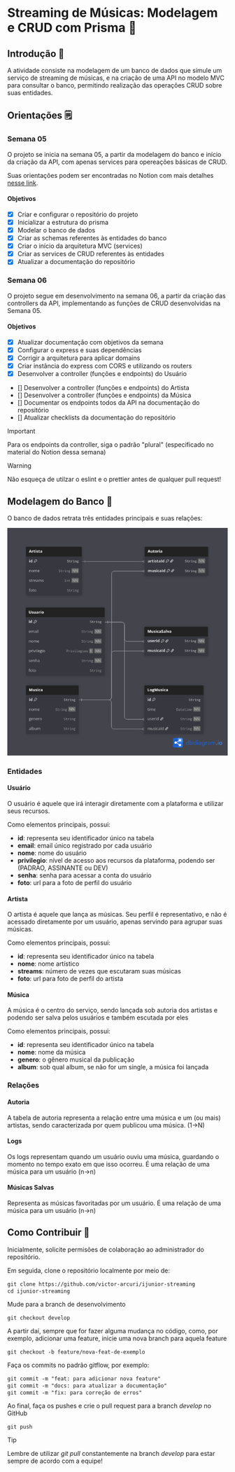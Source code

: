 # Streaming de Músicas: Modelagem e CRUD com Prisma 🎵

## Introdução 🚩
A atividade consiste na modelagem de um banco de dados que simule um serviço de streaming de músicas, e na criação de uma API no modelo MVC para consultar o banco, permitindo realização das operações CRUD sobre suas entidades.

## Orientações 🗒️

### Semana 05
O projeto se inicia na semana 05, a partir da modelagem do banco e início da criação da API, com apenas services para opereações básicas de CRUD. 

Suas orientações podem ser encontradas no Notion com mais detalhes [nesse link](https://www.notion.so/ijunior/Atividade-M-os-obra-23dc39c4674680e49aa1c6099ff31c9f).

#### Objetivos 
- [X] Criar e configurar o repositório do projeto
- [X] Inicializar a estrutura do prisma 
- [X] Modelar o banco de dados 
- [X] Criar as schemas referentes às entidades do banco
- [X] Criar o início da arquitetura MVC (services) 
- [X] Criar as services de CRUD referentes às entidades
- [X] Atualizar a documentação do repositório

### Semana 06
O projeto segue em desenvolvimento na semana 06, a partir da criação das controllers da API, implementando as funções de CRUD desenvolvidas na Semana 05.

#### Objetivos
- [X] Atualizar documentação com objetivos da semana
- [X] Configurar o express e suas dependências
- [X] Corrigir a arquitetura para aplicar domains
- [X] Criar instância do express com CORS e utilizando os routers
- [X] Desenvolver a controller (funções e endpoints) do Usuário
- [] Desenvolver a controller (funções e endpoints) do Artista
- [] Desenvolver a controller (funções e endpoints) da Música
- [] Documentar os endpoints todos da API na documentação do repositório
- [] Atualizar checklists da documentação do repositório

> [!Important]
> Para os endpoints da controller, siga o padrão "plural" (especificado no material do Notion dessa semana)

> [!Warning]
> Não esqueça de utilzar o eslint e o prettier antes de qualquer pull request!




## Modelagem do Banco 📝
O banco de dados retrata três entidades principais e suas relações:

![Diagrama representando as relações das tabelas do banco de dados](/public/imgs/db_schema.png)

### Entidades

#### Usuário
O usuário é aquele que irá interagir diretamente com a plataforma e utilizar seus recursos.

Como elementos principais, possui:

- **id**: representa seu identificador único na tabela
- **email**: email único registrado por cada usuário
- **nome**: nome do usuário
- **privilegio**: nível de acesso aos recursos da plataforma, podendo ser (PADRAO, ASSINANTE ou DEV)
- **senha**: senha para acessar a conta do usuário
- **foto**: url para a foto de perfil do usuário

#### Artista
O artista é aquele que lança as músicas. Seu perfil é representativo, e não é acessado diretamente por um usuário, apenas servindo para agrupar suas músicas.

Como elementos principais, possui:

- **id**: representa seu identificador único na tabela
- **nome**: nome artístico
- **streams**: número de vezes que escutaram suas músicas
- **foto**: url para foto de perfil do artista

#### Música
A música é o centro do serviço, sendo lançada sob autoria dos artistas e podendo ser salva pelos usuários e também escutada por eles

Como elementos principais, possui:

- **id**: representa seu identificador único na tabela
- **nome**: nome da música
- **genero**: o gênero musical da publicação
- **album**: sob qual album, se não for um single, a música foi lançada

### Relações

#### Autoria
A tabela de autoria representa a relação entre uma música e um (ou mais) artistas, sendo caracterizada por quem publicou uma música. (1->N)

#### Logs
Os logs representam quando um usuário ouviu uma música, guardando o momento no tempo exato em que isso ocorreu. É uma relação de uma música para um usuário (n->n)

#### Músicas Salvas
Representa as músicas favoritadas por um usuário. É uma relação de uma música para um usuário (n->n)


## Como Contribuir 🚀
Inicialmente, solicite permisões de colaboração ao administrador do repositório.

Em seguida, clone o repositório localmente por meio de:
```
git clone https://github.com/victor-arcuri/ijunior-streaming
cd ijunior-streaming
```

Mude para a branch de desenvolvimento
```
git checkout develop
```

A partir daí, sempre que for fazer alguma mudança no código, como, por exemplo, adicionar uma feature, inicie uma nova branch para aquela feature
```
git checkout -b feature/nova-feat-de-exemplo
```

Faça os commits no padrão gitflow, por exemplo:

```
git commit -m "feat: para adicionar nova feature"
git commit -m "docs: para atualizar a documentação"
git commit -m "fix: para correção de erros"
```

Ao final, faça os pushes e crie o pull request para a branch *develop* no GitHub
```
git push
```
> [!TIP]
> Lembre de utilizar *git pull* constantemente na branch *develop* para estar sempre de acordo com a equipe!



